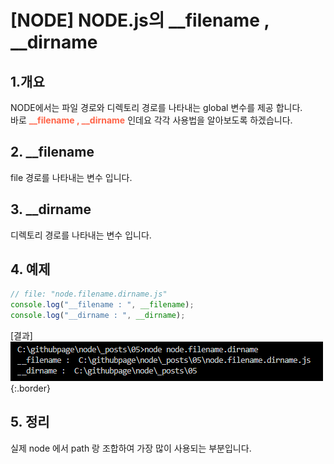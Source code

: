 # [NODE] NODE.js의 __filename , __dirname

## 1.개요
NODE에서는 파일 경로와 디렉토리 경로를 나타내는 global 변수를 제공 합니다.<br> 
바로 <b style="color:tomato">__filename , __dirname</b> 인데요 각각 사용법을 알아보도록 하겠습니다.

## 2. __filename
file 경로를 나타내는 변수 입니다.

## 3. __dirname
디렉토리 경로를 나타내는 변수 입니다. 

## 4. 예제 
```js 
// file: "node.filename.dirname.js"
console.log("__filename : ", __filename);
console.log("__dirname : ", __dirname);
```

[결과]
![filename](./img/05.PNG  "filename"){:.border}


## 5. 정리 
실제 node 에서 path 랑 조합하여 가장 많이 사용되는 부분입니다. 




